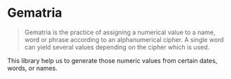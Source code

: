 # Gematria

> Gematria is the practice of assigning a numerical value to a name, word or phrase according to an alphanumerical cipher. A single word can yield several values depending on the cipher which is used.

This library help us to generate those numeric values from certain dates, words, or names.

